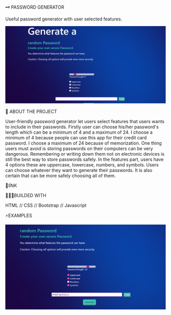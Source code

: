 
 🗝 PASSWORD GENERATOR

   Useful password generator with user selected features.
   
![A screenshot of the password generator](https://github.com/TevfikSarlak/password-generator/blob/main/Sample-one.PNG)




 📜 ABOUT THE PROJECT

   User-friendly password generator let users select features that users wants to include in their passwords. 
Firstly user can choose his/her password's length which can be a minimum of 4 and a maximum of 24. I choose a minimum of 4 because people can use this app for their credit card password. I choose a maximum of 24 because of memorization. One thing users must avoid is storing passwords on their computers can be very dangerous. Remembering or writing down them not on electronic devices is still the best way to store passwords safely. In the features part, users have 4 options these are uppercase, lowercase, numbers, and symbols. Users can choose whatever they want to generate their passwords. It is also certain that can be more safely choosing all of them.




 🔗lİNK




👨🏻‍💻BUILDED WITH

HTML //
CSS  //
Bootstrap //
Javascript





⚡️EXAMPLES

![A screenshot of the password generator](https://github.com/TevfikSarlak/password-generator/blob/main/Sample-two.PNG)




